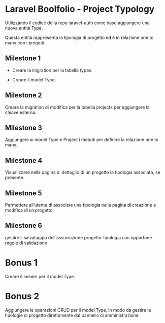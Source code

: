 # Laravel Boolfolio - Project Typology

Utilizzando il codice della repo laravel-auth come base aggiungere una nuova entità Type.

Questa entità rappresenta la tipologia di progetto ed è in relazione one to many con i progetti.

## Milestone 1

-   Creare la migration per la tabella types.

-   Creare il model Type.

## Milestone 2

Creare la migration di modifica per la tabella projects per aggiungere la chiave esterna.

## Milestone 3

Aggiungere ai model Type e Project i metodi per definire la relazione one to many.

## Milestone 4

Visualizzare nella pagina di dettaglio di un progetto la tipologia associata, se presente.

## Milestone 5

Permettere all’utente di associare una tipologia nella pagina di creazione e modifica di un progetto.

## Milestone 6

gestire il salvataggio dell’associazione progetto-tipologia con opportune regole di validazione

# Bonus 1

Creare il seeder per il model Type.

# Bonus 2

Aggiungere le operazioni CRUD per il model Type, in modo da gestire le tipologie di progetto direttamente dal pannello di amministrazione.

